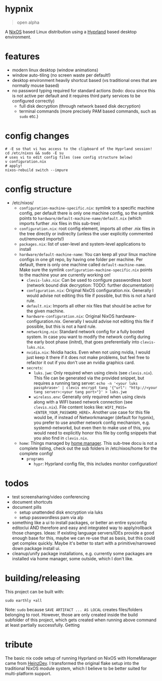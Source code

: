 # hypnix

> open alpha

A [NixOS](https://nixos.org) based Linux distribution using a [Hyprland](https://hyprland.org) based desktop environment.

# features
- modern linux desktop (window animations)
- window auto-tiling (no screen waste per default!)
- desktop environment heavily shortcut based (vs traditional ones that are normally mouse based)
- no password typing required for standard actions (todo: docu since this is not active per default and it requires third party services to be configured correctly)
  - full disk decryption (through network based disk decryption)
  - terminal commands (more precisely PAM based commands, such as `sudo` etc.)

# config changes

```shell
# -E so that vi has access to the clipboard of the Hyprland session!
cd /etc/nixos && sudo -E su
# uses vi to edit config files (see config structure below)
v configuration.nix
# apply!
nixos-rebuild switch --impure
```

# config structure

- /etc/nixos/
  - `configuration-machine-specific.nix`: symlink to a specific machine config, per default there is only one machine config, so the symlink points to `hardware/default-machine-name/default.nix` (which imports further .nix files in this sub-tree)
  - `configuration.nix`: root config element, imports all other .nix files in the tree directly or indireclty (unless the user explicitly commented out/removed imports!)
  - `packages.nix`: list of user-level and system-level applications to install
  - `hardware/default-machine-name`: You can keep all your linux machine configs in one git repo, by having one folder per machine. Per default, there is only one machine called `default-machine-name`. Make sure the symlink `configuration-machine-specific.nix` points to the machine your are currently working on!
    - `clevis-luks.nix`: Can be used to configure passwordless boot (network bound disk decryption: TODO: further documentation)
    - `configuration.nix`: Original NixOS configuration.nix. Generally I would advise not editing this file if possible, but this is not a hard rule.
    - `default.nix`: Imports all other nix files that should be active for the given machine.
    - `hardware-configuration.nix`: Original NixOS hardware-configuration.nix. Generally I would advise not editing this file if possible, but this is not a hard rule.
    - `networking.nix`: Standard network config for a fully booted system. In case you want to modify the network config during the early boot phase (initrd), that goes preferentially into `clevis-luks.nix`.
    - `nvidia.nix`: Nvidia hacks. Even when not using nvidia, I would just keep it there if it does not make problems, but feel free to refactor it out if you don't use an nvidia graphics card.
    - `secrets`:
      - `luks.jwe`: Only required when using clevis (see `clevis.nix`). This file can be generated via the provided snippet, but requires a running tang server: `echo -n '<your luks passphrase>' | clevis encrypt tang '{"url": "http://<your tang server>:<your tang port>"}' > luks.jwe`
      - `wireless.env`: Generally only required when using clevis along with a WIFI based network connection (see `clevis.nix`). File content looks like: `WIFI_PASS=<ENTER_YOUR_PASSWORD_HERE>`. Another use case for this file would be, if instead of Networkmanager (default for hypnix), you prefer to use another network config mechanism, e.g. systemd-networkd, but even then to make use of this, you would need to explicitly honor this file by config snippets that you also find in `clevis.nix`.
  - `home`: Things managed by [home manager](https://github.com/nix-community/home-manager). This sub-tree docu is not a complete listing, check out the sub folders in /etc/nixos/home for the complete config!
    - `programs`
      - `hypr`: Hyprland config file, this includes monitor configuration!

# todos

- test screensharing/video conferencing
- document shortcuts
- document pills
  - setup unattended disk encryption via luks
  - setup passwordless pam via alp
- something like a ui to install packages, or better an entire sysconfig editor/ui AND therefore and easy and integrated way to apply/rollback those changes.
  Ideas: If existing language servers/IDEs provide a good enough base for this, maybe we can re-use that as basis, but this could get complex quickly.
  Maybe it's better to start with a primitive/narrowed down package install ui.
- cleanup/unify package installations, e.g. currently some packages are installed via home manager, some outside, which I don't like.

# building/releasing

This project can be built with:
```
sudo earthly +all
```
Note: `sudo` because `SAVE ARTIFACT ... AS LOCAL` creates files/folders belonging to root. However, those are only created inside the build subfolder of this project, which gets created when running above command at least partially successfully. Getting 


# tribute

The basic nix code setup of running Hyprland on NixOS with HomeManager came from [HeinzDev](https://github.com/HeinzDev/Hyprland-dotfiles).
I transformed the original flake setup into the traditional NixOS module system, which I believe to be better suited for multi-platform support.
